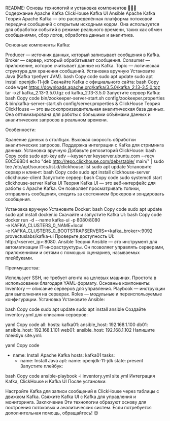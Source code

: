 README: Основы технологий и установка компонентов 🔨🤖🔧
Содержание
Apache Kafka
ClickHouse
Kafka UI
Ansible
Apache Kafka
Теория
Apache Kafka — это распределённая платформа потоковой передачи сообщений с открытым исходным кодом. Она используется для обработки событий в режиме реального времени, таких как обмен сообщениями, сбор логов, обработка данных и аналитика.

Основные компоненты Kafka:

Producer — источник данных, который записывает сообщения в Kafka.
Broker — сервер, который обрабатывает сообщения.
Consumer — приложение, которое считывает данные из Kafka.
Topic — логическая структура для хранения сообщений.
Установка вручную
Установите Java (Kafka требует JVM).
bash
Copy code
sudo apt update
sudo apt install openjdk-11-jdk
Скачайте Kafka с официального сайта:
bash
Copy code
wget https://downloads.apache.org/kafka/3.5.0/kafka_2.13-3.5.0.tgz
tar -xzf kafka_2.13-3.5.0.tgz
cd kafka_2.13-3.5.0
Запустите сервер Kafka:
bash
Copy code
bin/zookeeper-server-start.sh config/zookeeper.properties &
bin/kafka-server-start.sh config/server.properties &
ClickHouse
Теория
ClickHouse — это высокопроизводительная аналитическая база данных. Она оптимизирована для работы с большими объёмами данных и аналитических запросов в реальном времени.

Особенности:

Хранение данных в столбцах.
Высокая скорость обработки аналитических запросов.
Поддержка интеграции с Kafka для стриминга данных.
Установка вручную
Добавьте репозиторий ClickHouse:
bash
Copy code
sudo apt-key adv --keyserver keyserver.ubuntu.com --recv E0C56BD4
echo "deb http://repo.clickhouse.com/deb/stable/ main/" | sudo tee /etc/apt/sources.list.d/clickhouse.list
sudo apt update
Установите сервер и клиент:
bash
Copy code
sudo apt install clickhouse-server clickhouse-client
Запустите сервер:
bash
Copy code
sudo systemctl start clickhouse-server
Kafka UI
Теория
Kafka UI — это веб-интерфейс для работы с Apache Kafka. Он позволяет просматривать топики, отправлять сообщения, следить за состоянием брокеров и зондировать сообщения.

Установка вручную
Установите Docker:
bash
Copy code
sudo apt update
sudo apt install docker.io
Скачайте и запустите Kafka UI:
bash
Copy code
docker run -d --name kafka-ui -p 8080:8080 \
  -e KAFKA_CLUSTERS_0_NAME=local \
  -e KAFKA_CLUSTERS_0_BOOTSTRAPSERVERS=<kafka_broker>:9092 \
  provectuslabs/kafka-ui
Проверьте доступность UI: http://<server_ip>:8080.
Ansible
Теория
Ansible — это инструмент для автоматизации IT-инфраструктуры. Он позволяет управлять серверами, приложениями и сетями с помощью сценариев, называемых плейбуками.

Преимущества:

Использует SSH, не требует агента на целевых машинах.
Простота в использовании благодаря YAML-формату.
Основные компоненты:
Inventory — описание серверов для управления.
Playbook — инструкции для выполнения на серверах.
Roles — модульные и переиспользуемые конфигурации.
Установка
Установите Ansible:

bash
Copy code
sudo apt update
sudo apt install ansible
Создайте inventory.yml для описания серверов:

yaml
Copy code
all:
  hosts:
    kafka01:
      ansible_host: 192.168.1.100
    db01:
      ansible_host: 192.168.1.101
    web01:
      ansible_host: 192.168.1.102
Напишите плейбук site.yml:

yaml
Copy code
- name: Install Apache Kafka
  hosts: kafka01
  tasks:
    - name: Install Java
      apt:
        name: openjdk-11-jdk
        state: present
Запустите плейбук:

bash
Copy code
ansible-playbook -i inventory.yml site.yml
Интеграция Kafka, ClickHouse и Kafka UI
После установки:

Настройте Kafka для записи сообщений в ClickHouse через таблицы с движком Kafka.
Свяжите Kafka UI с Kafka для управления и мониторинга.
Заключение
Эти технологии образуют основу для построения потоковых и аналитических систем. Если потребуется дополнительная помощь, обращайтесь! 😊
